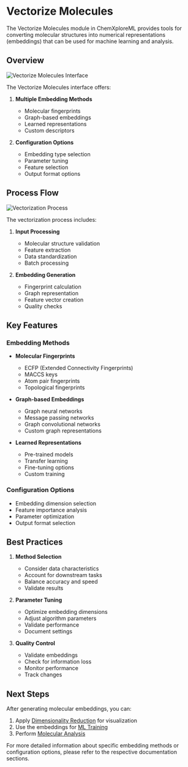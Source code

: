 # Vectorize Molecules

The Vectorize Molecules module in ChemXploreML provides tools for converting molecular structures into numerical representations (embeddings) that can be used for machine learning and analysis.

## Overview

![Vectorize Molecules Interface](/screenshots/vectorize-molecules/cxml-vectorize-molecules.png)

The Vectorize Molecules interface offers:

1. **Multiple Embedding Methods**
   - Molecular fingerprints
   - Graph-based embeddings
   - Learned representations
   - Custom descriptors

2. **Configuration Options**
   - Embedding type selection
   - Parameter tuning
   - Feature selection
   - Output format options

## Process Flow

![Vectorization Process](/screenshots/vectorize-molecules/cxml-vectorize-molecules-1.png)

The vectorization process includes:

1. **Input Processing**
   - Molecular structure validation
   - Feature extraction
   - Data standardization
   - Batch processing

2. **Embedding Generation**
   - Fingerprint calculation
   - Graph representation
   - Feature vector creation
   - Quality checks

## Key Features

### Embedding Methods

- **Molecular Fingerprints**
  - ECFP (Extended Connectivity Fingerprints)
  - MACCS keys
  - Atom pair fingerprints
  - Topological fingerprints

- **Graph-based Embeddings**
  - Graph neural networks
  - Message passing networks
  - Graph convolutional networks
  - Custom graph representations

- **Learned Representations**
  - Pre-trained models
  - Transfer learning
  - Fine-tuning options
  - Custom training

### Configuration Options

- Embedding dimension selection
- Feature importance analysis
- Parameter optimization
- Output format selection

## Best Practices

1. **Method Selection**
   - Consider data characteristics
   - Account for downstream tasks
   - Balance accuracy and speed
   - Validate results

2. **Parameter Tuning**
   - Optimize embedding dimensions
   - Adjust algorithm parameters
   - Validate performance
   - Document settings

3. **Quality Control**
   - Validate embeddings
   - Check for information loss
   - Monitor performance
   - Track changes

## Next Steps

After generating molecular embeddings, you can:

1. Apply [Dimensionality Reduction](/dimensionality-reduction/) for visualization
2. Use the embeddings for [ML Training](/ml-training/)
3. Perform [Molecular Analysis](/molecular-analysis/)

For more detailed information about specific embedding methods or configuration options, please refer to the respective documentation sections.
